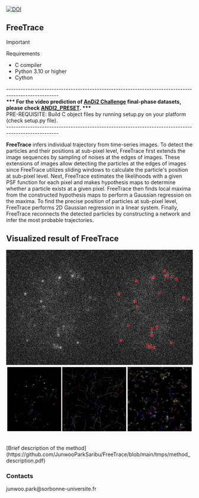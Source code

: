 [![DOI](https://zenodo.org/badge/DOI/10.5281/zenodo.13336251.svg)](https://doi.org/10.5281/zenodo.13336251)
## FreeTrace

> [!IMPORTANT]  
> Requirements </br>
> - C compiler</br>
> - Python 3.10 or higher</br>
> - Cython</br>

---------------------------------------------------------------------------------------------------- </br>
<b>*** For the video prediction of [AnDi2 Challenge](http://andi-challenge.org/challenge-2024/#andi2seminar) final-phase datasets, please check [ANDI2_PRESET](https://github.com/JunwooParkSaribu/FreeTrace/blob/main/ANDI2_PRESET). ***</b></br>
PRE-REQUISITE: Build C object files by running setup.py on your platform (check setup.py file).</br>
---------------------------------------------------------------------------------------------------- </br>

<b>FreeTrace</b> infers individual trajectory from time-series images. To detect the particles and their positions at sub-pixel level, FreeTrace first extends the image sequences by sampling of noises at the edges of images. These extensions of images allow detecting the particles at the edges of images since FreeTrace utilizes sliding windows to calculate the particle's position at sub-pixel level. Next, FreeTrace estimates the likelihoods with a given PSF function for each pixel and makes hypothesis maps to determine whether a particle exists at a given pixel. FreeTrace then finds local maxima from the constructed hypothesis maps to perform a Gaussian regression on the maxima. To find the precise position of particles at sub-pixel level, FreeTrace performs 2D Gaussian regression in a linear system. Finally, FreeTrace reconnects the detected particles by constructing a network and infer the most probable trajectories.</br>

<h2>Visualized result of FreeTrace</h2>

![](https://github.com/JunwooParkSaribu/FreeTrace/blob/main/tmps/result0.png)
![](https://github.com/JunwooParkSaribu/FreeTrace/blob/main/tmps/result1.png)

</br>
[Brief description of the method](https://github.com/JunwooParkSaribu/FreeTrace/blob/main/tmps/method_description.pdf)

<h3> Contacts </h3>
junwoo.park@sorbonne-universite.fr<br>
